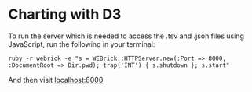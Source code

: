 # Charting with D3

To run the server which is needed to access the .tsv and .json files using JavaScript, run the following in your terminal:

    ruby -r webrick -e "s = WEBrick::HTTPServer.new(:Port => 8000, :DocumentRoot => Dir.pwd); trap('INT') { s.shutdown }; s.start"

And then visit [localhost:8000](http://localhost:8000/)
